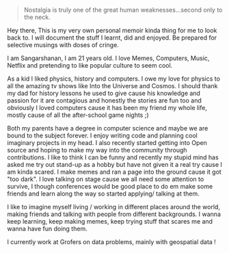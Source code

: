 > Nostalgia is truly one of the great human weaknesses...second only to the neck. 

Hey there, This is my very own personal memoir kinda thing for me to look back to. I will document the stuff I learnt, did and enjoyed. Be prepared for selective musings with doses of cringe.

I am Sangarshanan, I am 21 years old. I love Memes, Computers, Music, Netflix and pretending to like popular culture to seem cool.

As a kid I liked physics, history and computers. I owe my love for physics to all the amazing tv shows like Into the Universe and Cosmos. I should thank my dad for history lessons he used to give cause his knowledge and passion for it are contagious and honestly the stories are fun too and obviously I loved computers cause it has been my friend my whole life, mostly cause of all the after-school game nights ;)

Both my parents have a degree in computer science and maybe we are bound to the subject forever. I enjoy writing code and planning cool imaginary projects in my head. I also recently started getting into Open source and hoping to make my way into the community through contributions. I like to think I can be funny and recently my stupid mind has asked me try out stand-up as a hobby but have not given it a real try cause I am kinda scared. I make memes and ran a page into the ground cause it got "too dark". I love talking on stage cause we all need some attention to survive, I though conferences would be good place to do em make some friends and learn along the way so started applying/ talking at them. 

I like to imagine myself living / working in different places around the world, making friends and talking with people from different backgrounds. I wanna keep learning, keep making memes, keep trying stuff that scares me and wanna have fun doing them.

I currently work at Grofers on data problems, mainly with geospatial data !
